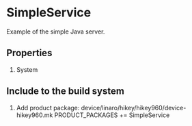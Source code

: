 # SimpleService
Example of the simple Java server.

## Properties
1. System

## Include to the build system
1. Add product package:
device/linaro/hikey/hikey960/device-hikey960.mk
PRODUCT_PACKAGES += SimpleService
